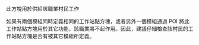 此方塊用於供給該職業村民工作

如果有兩個模組同時定義相同的工作站點方塊，或者另外一個模組通過 POI 將此工作站點方塊用於其它功能，該職業將不起作用。因此，建議仔細檢查該村民的工作站點方塊是否有被其它模組所定義。